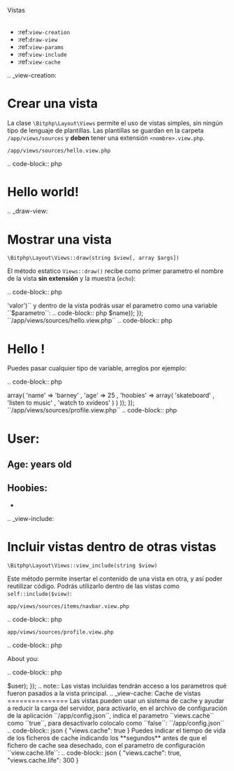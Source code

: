 Vistas
######

- :ref:`view-creation`
- :ref:`draw-view`
- :ref:`view-params`
- :ref:`view-include`
- :ref:`view-cache`

.. _view-creation:

Crear una vista
===============

La clase ``\Bitphp\Layout\Views`` permite el uso de vistas simples, sin ningún tipo de lenguaje de plantillas. Las plantillas se guardan en la carpeta ``/app/views/sources`` y **deben** tener una extensión ``<nombre>.view.php``.

``/app/views/sources/hello.view.php``

.. code-block:: php

   <h1>Hello world!</h1>

.. _draw-view:

Mostrar una vista
=================

``\Bitphp\Layout\Views::draw(string $view[, array $args])``

El método estatico ``Views::draw()`` recibe como primer parametro el nombre de la vista **sin extensión** y la muestra (``echo``):

.. code-block:: php

   <?php

   require '../autoload.php';

   use \Bitphp\Route;
   use \Bitphp\Layout\Views;

   Route::match('GET /', function() {
      Views::draw('hello'); // muestra app/views/sources/hello.view.php
   });

.. _view-params:

Enviar parametros a las vistas
==============================

``\Bitphp\Layout\Views::draw(string $view[, array $args])``

Envia en el segundo parametro (el cual es opcional) un arreglo de la forma ``array('parametro' => 'valor')`` y dentro de la vista podrás usar el parametro como una variable ``$parametro``:

.. code-block:: php

   <?php

   require '../autoload.php';

   use \Bitphp\Route;
   use \Bitphp\Layout\Views;

   Route::match('GET /:name', function($name) {
      Views::draw('hello', array('name' => $name));
   });

``/app/views/sources/hello.view.php``

.. code-block:: php

   <h1>Hello <?php echo $name ?>!</h1>

Puedes pasar cualquier tipo de variable, arreglos por ejemplo:

.. code-block:: php

   <?php

   require '../autoload.php';

   use \Bitphp\Route;
   use \Bitphp\Layout\Views;

   Route::match('GET /', function() {
      Views::draw('profile', array(
         'user' => array(
              'name' => 'barney'
            , 'age'  => 25
            , 'hoobies' => array(
                 'skateboard'
               , 'listen to music'
               , 'watch to xvideos'
            )
         )
      ));
   });

``/app/views/sources/profile.view.php``

.. code-block:: php

   <h1>User: <?php echo $user['name'] ?></h1>
   <h2>Age: <?php echo $user['age'] ?> years old</h2>
   <h2>Hoobies:</h2>
   <ul>
      <?php foreach($user['hoobies'] as $hooby): ?>
         <li><?php echo $hooby ?></li>
      <?php endforeach ?>
   </ul>

.. _view-include:

Incluir vistas dentro de otras vistas
=====================================

``\Bitphp\Layout\Views::view_include(string $view)``

Este método permite insertar el contenido de una vista en otra, y así poder reutilizar código. Podrás utilizarlo dentro de las vistas como ``self::include($view)``:

``app/views/sources/items/navbar.view.php``

.. code-block:: php

   <div class="navbar">
      <span class="navbar-title"><?php echo $user['name'] ?></span>
   </div>

``app/views/sources/profile.view.php``

.. code-block:: php

   <html>
      <head>
         <title><?php echo $user['name'] ?> profile</title>
      </head>
      <body>
         <?php self::view_include('items/navbar') ?>
         <div class="global-container">
            About you: <p><?php echo $user['about'] ?></p>
         </div>
      </body>
   </html>

.. code-block:: php

   <?php

   require '../autoload.php';

   use \Bitphp\Route;
   use \Bitphp\Layout\Views;

   Route::match('GET /user/:id', function($user_id) {
      $user = \Models\Users::find($user_id);
      Views::draw('profile', array('user' => $user);
   });

.. note::

   Las vistas incluidas tendrán acceso a los parametros qué fueron pasados a la vista principal.

.. _view-cache:

Cache de vistas
===============

Las vistas pueden usar un sistema de cache y ayudar a reducir la carga del servidor, para activarlo, en el archivo de configuración de la aplicación ``/app/config.json``, indica el parametro ``views.cache`` como ``true``, para desactivarlo colocalo como ``false``:

``/app/config.json``

.. code-block:: json

   {
      "views.cache": true
   }

Puedes indicar el tiempo de vida de los ficheros de cache indicando los **segundos** antes de que el fichero de cache sea desechado, con el parametro de configuración ``view.cache.life``:

.. code-block:: json

   {
      "views.cache": true,
      "views.cache.life": 300
   }